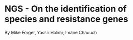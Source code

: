 # NGS - On the identification of species and resistance genes
By Mike Forger, Yassir Halimi, Imane Chaouch
